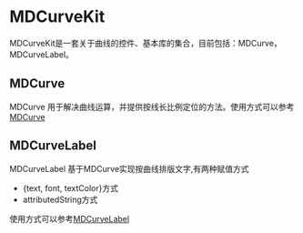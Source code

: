 # MDCurveKit

MDCurveKit是一套关于曲线的控件、基本库的集合，目前包括：MDCurve，MDCurveLabel。

## MDCurve

MDCurve 用于解决曲线运算，并提供按线长比例定位的方法。使用方式可以参考[MDCurve](https://github.com/yangchenlarkin/MDCurveKit/blob/master/README/MDCurve.md)

## MDCurveLabel
MDCurveLabel 基于MDCurve实现按曲线排版文字,有两种赋值方式

- {text, font, textColor}方式
- attributedString方式

使用方式可以参考[MDCurveLabel](https://github.com/yangchenlarkin/MDCurveKit/blob/master/README/MDCurveLabel.md)
